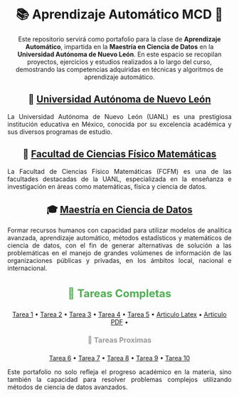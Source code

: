 <h1 align="center">📚 Aprendizaje Automático MCD 🚀</h1>

<p align="center">
  Este repositorio servirá como portafolio para la clase de <strong>Aprendizaje Automático</strong>, impartida en la <strong>Maestría en Ciencia de Datos</strong> en la <strong>Universidad Autónoma de Nuevo León</strong>. En este espacio se recopilan proyectos, ejercicios y estudios realizados a lo largo del curso, demostrando las competencias adquiridas en técnicas y algoritmos de aprendizaje automático.
</p>

<h2 align="center">🏫 <a href="https://www.uanl.mx/" target="_blank">Universidad Autónoma de Nuevo León</a></h2>
<p align="justify">
  La Universidad Autónoma de Nuevo León (UANL) es una prestigiosa institución educativa en México, conocida por su excelencia académica y sus diversos programas de estudio.
</p>

<h2 align="center">📐 <a href="https://www.fcfm.uanl.mx/" target="_blank">Facultad de Ciencias Físico Matemáticas</a></h2>
<p align="justify">
  La Facultad de Ciencias Físico Matemáticas (FCFM) es una de las facultades destacadas de la UANL, especializada en la enseñanza e investigación en áreas como matemáticas, física y ciencia de datos.
</p>

<h2 align="center">🎓 <a href="https://www.fcfm.uanl.mx/posgrados/maestria-en-ciencia-de-datos" target="_blank">Maestría en Ciencia de Datos</a></h2>
<p align="justify">
  Formar recursos humanos con capacidad para utilizar modelos de analítica avanzada, aprendizaje automático, métodos estadísticos y matemáticos de ciencia de datos, con el fin de generar alternativas de solución a las problemáticas en el manejo de grandes volúmenes de información de las organizaciones públicas y privadas, en los ámbitos local, nacional e internacional.
</p>

<h3 align="center" style="font-size: 24px; color: #4CAF50;" >📝 Tareas Completas </h3>
<p align="center">
  <a href="tareas/tarea1.ipynb">Tarea 1</a> • 
  <a href="tareas/tarea2.ipynb">Tarea 2</a> •
  <a href="tareas/tarea3.ipynb">Tarea 3</a> •
  <a href="tareas/tarea4.ipynb">Tarea 4</a> •
  <a href="04_no_supervisado_updated.ipynb">Tarea 5</a> •
  <a href="tareas/articulo.tex">Articulo Latex</a> •
  <a href="Elsevier_Article__elsarticle__Template.pdf">Articulo PDF</a> •
  
</p>

<h4 align="center" style="font-size: 16px; color: #999;" >📝 Tareas Proximas </h4>
<p align="center">
  <a href="tareas/tarea6">Tarea 6</a> • 
  <a href="tareas/tarea7">Tarea 7</a> • 
  <a href="tareas/tarea8">Tarea 8</a> • 
  <a href="tareas/tarea9">Tarea 9</a> • 
  <a href="tareas/tarea10">Tarea 10</a>
</p>

<p align="justify">
  Este portafolio no solo refleja el progreso académico en la materia, sino también la capacidad para resolver problemas complejos utilizando métodos de ciencia de datos avanzados.
</p>


